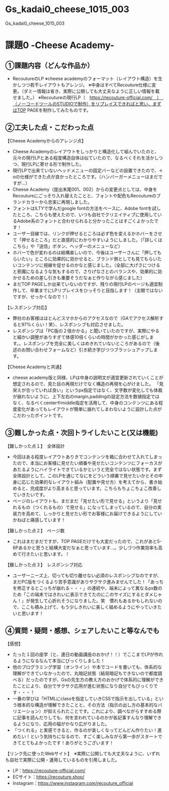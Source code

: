 # Gs_kadai0_cheese_1015_003
Gs_kadai0_cheese_1015_003


# 課題0 -Cheese Academy-

## ①課題内容（どんな作品か）

- RecoutureのLP
※cheese academyのフォーマット（レイアウト構造）を生かしつつ若干レイアウトもアレンジ。
※中身はすべてRecouture仕様に変更。（ダミー情報は省き、実際に公開しても大丈夫なように正しい情報を載せました。）
※Recoutureの現行LP（　https://recouture-official.com/　）　（ノーコードツールのSTUDIOで制作）をリプレイスできればと思い、まずはTOP PAGEを制作してみたものです。

## ②工夫した点・こだわった点

【Cheese Academyからのアレンジ点】
- Cheese Academyのレイアウトをしっかりと構造化して組んでいたのと、元々の現行LPとある程度構造自体は似ていたので、なるべくそれを活かしつつ、現行LPに寄せる形で制作した。
- 現行LPで出来ていないヘッドメニューの固定バーなどの設置できたので、＋αの仕様ができた点が良かったところです。（ハンバーガーメニューはまだですが…）
- Cheese Academy（提出末尾001、002）からの変更点としては、中身をRecoutureにごっそり入れ替えたことと、フォントや配色もRecoutureのブランドカラーから忠実に再現しました。
- フォントはILTYで学んだgoogle fontの方法をベースに、Adobe fontを試したところ、こちらも使えたので、いつも自社でクリエイティブに使用しているAdobe系のフォントと合わせられると分かったことはすごくよかったです！
- ユーザー目線では、リンクが押せるところは必ず色を変えるかホバーをさせて「押せるところ」だと直感的にわかりやすいようにしました。（「詳しくはこちら」や「送信」ボタン、ヘッダーのメニューなど）
- ホバーで色が変わるのは結構楽しいので、今後はユーザーさんに「押してもらいたい」ところに効果的に効かせると、ブランド側としても見てもらいたいコンテンツに視線を促せるのかなと感じました。（全部に大げさにつけると邪魔になるような気もするので、さりげなさとのバランスや、効果的に効かせるための差し引きも重要そうだなぁと作りながら感じました）
- まだTOP PAGEしか出来ていないのですが、残りの現行LPのページも適宜制作して、卒業までにLPリプレイスをひっそりと目指します！（主眼ではないですが、せっかくなので！）

【レスポンシブ対応】
- 弊社のお客様はほとんどスマホからのアクセスなので（GAでアクセス解析すると97%くらい！笑）、レスポンシブも対応させました。
- レスポンシブは「PC版の２倍かかる」と聞いていたのですが、実際にやると細かい調整がありすぎて体感10倍くらいの時間がかかった感じがします。。レスポンシブを完全に美しくはめきれていないところがあるので（後述のお問い合わせフォームなど）引き続き学びつつブラッシュアップします。

【Cheese Academyと共通】
- cheese academy版と同様、LPは中身の説明文が適宜更新されていくことが想定されるので、見た目の再現だけでなく構造の再現を心がけました。 「見栄えが合っていれば良い」というpx指定ではなく、文字数が変化しても体裁が崩れないように、上下左右のmargin,paddingの設定方法を数値指定ではなく、なるべくcenterやmiddle指定を活用して、中身のコンテンツにある程度変化があってもレイアウトが簡単に崩れてしまわないように設計した点がこだわったポイントです。



## ③難しかった点・次回トライしたいこと(又は機能)

 【難しかった点１】　全体設計
- 今回はある程度レイアウトありきでコンテンツを箱に合わせて入れてしまったので、本当にお客様に見せたい順番や見せたいコンテンツにフォーカスがあたるようにハイライトできているかというと完全ではない状態です。まず全体設計として、このLPを通じてなにをどういう順番で見せたいかとその中身に応じた効果的なレイアウト組み（配置や見せ方）を考えてから、書き始めると、完成度がより高まると思っています。こちらもちょこちょこ改善していきたいです。
- ページのレイアウトも、まだまだ「見せたい形で見せる」というより「見せれるもの（つくれるもの）で見せる」になってしまっているので、自分の実装力を高めて、しっかりと見せたい形でお客様にお届けできるようにしていかねばと痛感しています！


 【難しかった点２】　ページ数
- これはまだまだですが、TOP PAGEだけでも大変だったので、これがあと5-6Pあるかと思うと結構大変だなぁと思っています…。少しづつ作業効率も高めて行きたいと思います。！

 【難しかった点３】　レスポンシブ対応
 - ユーザーニーズ上、切っても切り離せない必須のレスポンシブなのですが、まだPC版をつくるより苦手意識がありサクサク進みませんでした！「あっちを修正するとこっちが崩れる・・・」の連続や、端末によって異なるpx数のため「この端末ではきれいに表示できてたのにこのサイズにするとダメじゃん！」が発生して心折れそうになりました。笑　慣れもあるかもしれないので、ここも積み上げて、もう少しきれいに美しく組めるようにやっていきたいと思います！


## ④質問・疑問・感想、シェアしたいこと等なんでも

 【感想】
- たった１回の座学（と、連日の動画講座のおかげ！！）でここまでLPが作れるようになるなんて本当にびっくりしました！
- 他のプログラミング学習（オンライン）や本でコードを書いても、体系的な理解ができていなかったので、丸暗記状態（結局暗記もできないので都度調べる）だったのですが、Gsの先生方の教え方のおかげで体系的に理解ができたことにより、自分でサクサク応用が進む状態になり自分でもびっくりです・・・！
- 一番の学びは「HTMLにclassを指定していきCSSで指示を出している」という根本的な構造が理解できたことと、その方法（指示の出し方の基本的なバリエーション）が抑えられたことです。これにより、調べながらすすめる際に記事を読んだりしても、何を言われているのかが各記事すんなり理解できるようになり、応用の幅がかなり広がりました。
- 「つくれる」と実感できると、作るのが楽しくなってどんどん作りたい！進めたい！という気持ちになるので、すごく楽しみながら第一歩がスタートできてとてもよかったです！ありがとうございます！


 【リンク先に使ったWebサイト】　※実際に公開しても大丈夫なように、いずれも自社で実際に公開・運用しているものを引用しました。
- LP：https://recouture-official.com/
- ECサイト：https://recouture.shop/
- Instagram：https://www.instagram.com/recouture_official
